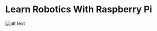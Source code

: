 # Learn Robotics With Raspberry Pi

![alt text](https://www.theraspberrypiguy.com/wp-content/uploads/2018/12/blank_3dbook_slider.png)
